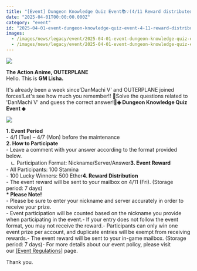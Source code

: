 ```yaml
---
title: "[Event] Dungeon Knowledge Quiz Event📚💡(4/11 Reward distributed)"
date: "2025-04-01T00:00:00.000Z"
category: "event"
id: "2025-04-01-event-dungeon-knowledge-quiz-event-4-11-reward-distributed"
images:
  - /images/news/legacy/event/2025-04-01-event-dungeon-knowledge-quiz-event-4-11-reward-distributed/a3c5fee0e12a4b24a46ff38664e7fe52.webp
  - /images/news/legacy/event/2025-04-01-event-dungeon-knowledge-quiz-event-4-11-reward-distributed/7dd2da2128f249db86b0fa94075ac2b1.webp
---
```


![](/images/news/legacy/event/2025-04-01-event-dungeon-knowledge-quiz-event-4-11-reward-distributed/a3c5fee0e12a4b24a46ff38664e7fe52.webp)  

**The Action Anime, OUTERPLANE**  
Hello. This is **GM Lisha.**  
  
It's already been a week since'DanMachi V' and OUTERPLANE joined forces!Let's see how much you remember!! 👀Solve the questions related to 'DanMachi V' and guess the correct answer!💙**◈ Dungeon Knowledge Quiz Event ◈**

![](/images/news/legacy/event/2025-04-01-event-dungeon-knowledge-quiz-event-4-11-reward-distributed/7dd2da2128f249db86b0fa94075ac2b1.webp)  
  
**1\. Event Period**  
\- 4/1 (Tue) – 4/7 (Mon) before the maintenance  
**2\. How to Participate**  
\- Leave a comment with your answer according to the format provided below.  
   ㄴ Participation Format: Nickname/Server/Answer**3\. Event Reward**  
\- All Participants: 100 Stamina  
\- 100 Lucky Winners: 500 Ether**4\. Reward Distribution**  
\- The event reward will be sent to your mailbox on 4/11 (Fri). (Storage period: 7 days)  
**\* Please Note!**  
\- Please be sure to enter your nickname and server accurately in order to receive your prize.  
\- Event participation will be counted based on the nickname you provide when participating in the event.- If your entry does not follow the event format, you may not receive the reward.- Participants can only win one event prize per account, and duplicate entries will be exempt from receiving rewards.- The event reward will be sent to your in-game mailbox. (Storage period: 7 days)- For more details about our event policy, please visit our [\[Event Regulations\]](https://common.game.onstove.com/terms/index?gameType=MOBILE&termsType=8&langCode=en) page.  
  
Thank you.
